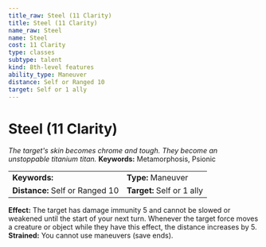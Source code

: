 ```yaml
---
title_raw: Steel (11 Clarity)
title: Steel (11 Clarity)
name_raw: Steel
name: Steel
cost: 11 Clarity
type: classes
subtype: talent
kind: 8th-level features
ability_type: Maneuver
distance: Self or Ranged 10
target: Self or 1 ally
---
```


# Steel (11 Clarity)

*The target's skin becomes chrome and tough. They become an unstoppable titanium titan.* **Keywords:** Metamorphosis, Psionic

|                                 |                            |
| :------------------------------ | :------------------------- |
| **Keywords:**                   | **Type:** Maneuver         |
| **Distance:** Self or Ranged 10 | **Target:** Self or 1 ally |

**Effect:** The target has damage immunity 5 and cannot be slowed or weakened until the start of your next turn. Whenever the target force moves a creature or object while they have this effect, the distance increases by 5. **Strained:** You cannot use maneuvers (save ends).

